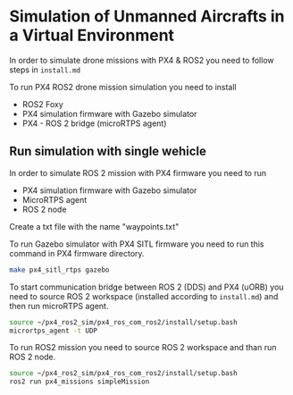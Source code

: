 
# Simulation of Unmanned Aircrafts in a Virtual Environment

In order to simulate drone missions with PX4 & ROS2 you need to follow steps in `install.md`

To run PX4 ROS2 drone mission simulation you need to install

  * ROS2 Foxy
  * PX4 simulation firmware with Gazebo simulator
  * PX4 - ROS 2 bridge (microRTPS agent)

## Run simulation with single wehicle

In order to simulate ROS 2 mission with PX4 firmware you need to run

  * PX4 simulation firmware with Gazebo simulator
  * MicroRTPS agent 
  * ROS 2 node

Create a txt file with the name "waypoints.txt"

To run Gazebo simulator with PX4 SITL firmware you need to run this command in PX4 firmware directory.
```bash
make px4_sitl_rtps gazebo
```

To start communication bridge between ROS 2 (DDS) and PX4 (uORB) you need to source ROS 2 workspace (installed according to `install.md`) and then run microRTPS agent.
```bash
source ~/px4_ros2_sim/px4_ros_com_ros2/install/setup.bash
micrortps_agent -t UDP
```

To run ROS2 mission you need to source ROS 2 workspace and than run ROS 2 node.
```bash
source ~/px4_ros2_sim/px4_ros_com_ros2/install/setup.bash
ros2 run px4_missions simpleMission
```
